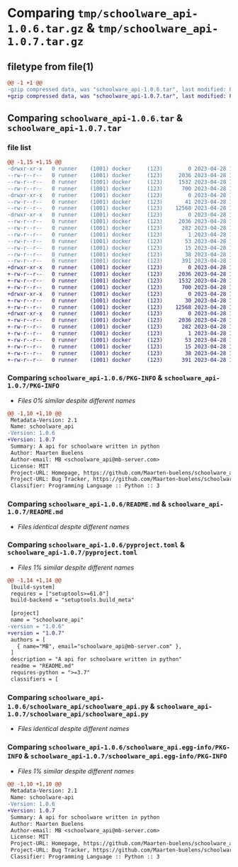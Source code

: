 # Comparing `tmp/schoolware_api-1.0.6.tar.gz` & `tmp/schoolware_api-1.0.7.tar.gz`

## filetype from file(1)

```diff
@@ -1 +1 @@
-gzip compressed data, was "schoolware_api-1.0.6.tar", last modified: Fri Apr 28 10:11:30 2023, max compression
+gzip compressed data, was "schoolware_api-1.0.7.tar", last modified: Fri Apr 28 11:03:35 2023, max compression
```

## Comparing `schoolware_api-1.0.6.tar` & `schoolware_api-1.0.7.tar`

### file list

```diff
@@ -1,15 +1,15 @@
-drwxr-xr-x   0 runner    (1001) docker     (123)        0 2023-04-28 10:11:30.294590 schoolware_api-1.0.6/
--rw-r--r--   0 runner    (1001) docker     (123)     2036 2023-04-28 10:11:30.294590 schoolware_api-1.0.6/PKG-INFO
--rw-r--r--   0 runner    (1001) docker     (123)     1532 2023-04-28 10:11:19.000000 schoolware_api-1.0.6/README.md
--rw-r--r--   0 runner    (1001) docker     (123)      700 2023-04-28 10:11:19.000000 schoolware_api-1.0.6/pyproject.toml
-drwxr-xr-x   0 runner    (1001) docker     (123)        0 2023-04-28 10:11:30.290590 schoolware_api-1.0.6/schoolware_api/
--rw-r--r--   0 runner    (1001) docker     (123)       41 2023-04-28 10:11:19.000000 schoolware_api-1.0.6/schoolware_api/__init__.py
--rw-r--r--   0 runner    (1001) docker     (123)    12568 2023-04-28 10:11:19.000000 schoolware_api-1.0.6/schoolware_api/schoolware_api.py
-drwxr-xr-x   0 runner    (1001) docker     (123)        0 2023-04-28 10:11:30.290590 schoolware_api-1.0.6/schoolware_api.egg-info/
--rw-r--r--   0 runner    (1001) docker     (123)     2036 2023-04-28 10:11:30.000000 schoolware_api-1.0.6/schoolware_api.egg-info/PKG-INFO
--rw-r--r--   0 runner    (1001) docker     (123)      282 2023-04-28 10:11:30.000000 schoolware_api-1.0.6/schoolware_api.egg-info/SOURCES.txt
--rw-r--r--   0 runner    (1001) docker     (123)        1 2023-04-28 10:11:30.000000 schoolware_api-1.0.6/schoolware_api.egg-info/dependency_links.txt
--rw-r--r--   0 runner    (1001) docker     (123)       53 2023-04-28 10:11:30.000000 schoolware_api-1.0.6/schoolware_api.egg-info/requires.txt
--rw-r--r--   0 runner    (1001) docker     (123)       15 2023-04-28 10:11:30.000000 schoolware_api-1.0.6/schoolware_api.egg-info/top_level.txt
--rw-r--r--   0 runner    (1001) docker     (123)       38 2023-04-28 10:11:30.294590 schoolware_api-1.0.6/setup.cfg
--rw-r--r--   0 runner    (1001) docker     (123)      391 2023-04-28 10:11:19.000000 schoolware_api-1.0.6/setup.py
+drwxr-xr-x   0 runner    (1001) docker     (123)        0 2023-04-28 11:03:35.913947 schoolware_api-1.0.7/
+-rw-r--r--   0 runner    (1001) docker     (123)     2036 2023-04-28 11:03:35.913947 schoolware_api-1.0.7/PKG-INFO
+-rw-r--r--   0 runner    (1001) docker     (123)     1532 2023-04-28 11:03:22.000000 schoolware_api-1.0.7/README.md
+-rw-r--r--   0 runner    (1001) docker     (123)      700 2023-04-28 11:03:22.000000 schoolware_api-1.0.7/pyproject.toml
+drwxr-xr-x   0 runner    (1001) docker     (123)        0 2023-04-28 11:03:35.913947 schoolware_api-1.0.7/schoolware_api/
+-rw-r--r--   0 runner    (1001) docker     (123)       30 2023-04-28 11:03:22.000000 schoolware_api-1.0.7/schoolware_api/__init__.py
+-rw-r--r--   0 runner    (1001) docker     (123)    12568 2023-04-28 11:03:22.000000 schoolware_api-1.0.7/schoolware_api/schoolware_api.py
+drwxr-xr-x   0 runner    (1001) docker     (123)        0 2023-04-28 11:03:35.913947 schoolware_api-1.0.7/schoolware_api.egg-info/
+-rw-r--r--   0 runner    (1001) docker     (123)     2036 2023-04-28 11:03:35.000000 schoolware_api-1.0.7/schoolware_api.egg-info/PKG-INFO
+-rw-r--r--   0 runner    (1001) docker     (123)      282 2023-04-28 11:03:35.000000 schoolware_api-1.0.7/schoolware_api.egg-info/SOURCES.txt
+-rw-r--r--   0 runner    (1001) docker     (123)        1 2023-04-28 11:03:35.000000 schoolware_api-1.0.7/schoolware_api.egg-info/dependency_links.txt
+-rw-r--r--   0 runner    (1001) docker     (123)       53 2023-04-28 11:03:35.000000 schoolware_api-1.0.7/schoolware_api.egg-info/requires.txt
+-rw-r--r--   0 runner    (1001) docker     (123)       15 2023-04-28 11:03:35.000000 schoolware_api-1.0.7/schoolware_api.egg-info/top_level.txt
+-rw-r--r--   0 runner    (1001) docker     (123)       38 2023-04-28 11:03:35.913947 schoolware_api-1.0.7/setup.cfg
+-rw-r--r--   0 runner    (1001) docker     (123)      391 2023-04-28 11:03:22.000000 schoolware_api-1.0.7/setup.py
```

### Comparing `schoolware_api-1.0.6/PKG-INFO` & `schoolware_api-1.0.7/PKG-INFO`

 * *Files 0% similar despite different names*

```diff
@@ -1,10 +1,10 @@
 Metadata-Version: 2.1
 Name: schoolware_api
-Version: 1.0.6
+Version: 1.0.7
 Summary: A api for schoolware written in python
 Author: Maarten Buelens
 Author-email: MB <schoolware_api@mb-server.com>
 License: MIT
 Project-URL: Homepage, https://github.com/Maarten-buelens/schoolware_api
 Project-URL: Bug Tracker, https://github.com/Maarten-buelens/schoolware_api/issues
 Classifier: Programming Language :: Python :: 3
```

### Comparing `schoolware_api-1.0.6/README.md` & `schoolware_api-1.0.7/README.md`

 * *Files identical despite different names*

### Comparing `schoolware_api-1.0.6/pyproject.toml` & `schoolware_api-1.0.7/pyproject.toml`

 * *Files 1% similar despite different names*

```diff
@@ -1,14 +1,14 @@
 [build-system]
 requires = ["setuptools>=61.0"]
 build-backend = "setuptools.build_meta"
 
 [project]
 name = "schoolware_api"
-version = "1.0.6"
+version = "1.0.7"
 authors = [
   { name="MB", email="schoolware_api@mb-server.com" },
 ]
 description = "A api for schoolware written in python"
 readme = "README.md"
 requires-python = ">=3.7"
 classifiers = [
```

### Comparing `schoolware_api-1.0.6/schoolware_api/schoolware_api.py` & `schoolware_api-1.0.7/schoolware_api/schoolware_api.py`

 * *Files identical despite different names*

### Comparing `schoolware_api-1.0.6/schoolware_api.egg-info/PKG-INFO` & `schoolware_api-1.0.7/schoolware_api.egg-info/PKG-INFO`

 * *Files 1% similar despite different names*

```diff
@@ -1,10 +1,10 @@
 Metadata-Version: 2.1
 Name: schoolware-api
-Version: 1.0.6
+Version: 1.0.7
 Summary: A api for schoolware written in python
 Author: Maarten Buelens
 Author-email: MB <schoolware_api@mb-server.com>
 License: MIT
 Project-URL: Homepage, https://github.com/Maarten-buelens/schoolware_api
 Project-URL: Bug Tracker, https://github.com/Maarten-buelens/schoolware_api/issues
 Classifier: Programming Language :: Python :: 3
```

